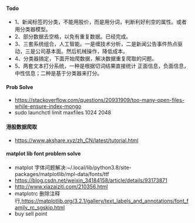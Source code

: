 #### Todo
*   1、新闻标签的分类，不能用股价，而是用分词，判断利好利空的属性。或者用分类器模型。
*   2、部分数据去空格，以免有重复数据。已经完成。
*   3、三套系统组合，人工智能。一是缠技术分析，二是新闻公告事件热点驱动，三是公司基本面。然后机械操作，降低成本。
*   4、分类器搞定，下面开始爬数据，解决数据重复爬取的问题。
*   5、两套文本打分系统，一种是根据切词结果直接统计 正面信息，负面信息，中性信息；二种是基于分类器来打分。

#### Prob Solve
*   https://stackoverflow.com/questions/20931909/too-many-open-files-while-ensure-index-mongo
*   sudo launchctl limit maxfiles 1024 2048

#### 港股数据爬取
*   https://www.akshare.xyz/zh_CN/latest/tutorial.html

#### matplot lib font problem solve
*   matplot 字体问题解决:~/.local/lib/python3.8/site-packages/matplotlib/mpl-data/fonts/ttf
*   https://blog.csdn.net/weixin_34184158/article/details/93173871
*   http://www.xiazaiziti.com/210356.html
*   matplotrc 删除注释行,https://matplotlib.org/3.2.1/gallery/text_labels_and_annotations/font_family_rc_sgskip.html
*   buy sell point